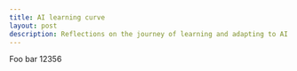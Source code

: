 ```yaml
---
title: AI learning curve
layout: post
description: Reflections on the journey of learning and adapting to AI technologies.
---
```


Foo bar 12356

